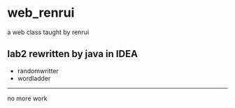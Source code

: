 # web_renrui
a web class taught by renrui
## lab2 rewritten by java in IDEA
+ randomwritter
+ wordladder
---
no more work
